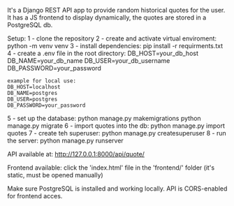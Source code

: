 It's a Django REST API app to provide random historical quotes for the user. It has a JS frontend to display dynamically, the quotes are stored in
a PostgreSQL db.

Setup:
1 - clone the repository
2 - create and activate virtual enviroment: python -m venv venv
3 - install dependencies: pip install -r requirments.txt
4 - create a .env file in the root directory:
    DB_HOST=your_db_host
    DB_NAME=your_db_name
    DB_USER=your_db_username
    DB_PASSWORD=your_password

    example for local use:
    DB_HOST=localhost
    DB_NAME=postgres
    DB_USER=postgres
    DB_PASSWORD=your_password
5 - set up the database:
    python manage.py makemigrations
    python manage.py migrate
6 - import quotes into the db:
    python manage.py import quotes
7 - create teh superuser:
    python manage.py createsuperuser
8 - run the server:
    python manage.py runserver

API available at: http://127.0.0.1:8000/api/quote/

Frontend available: click the 'index.html' file in the 'frontend/' folder (it's static, must be opened manually)

Make sure PostgreSQL is installed and working locally.
API is CORS-enabled for frontend acces.










